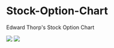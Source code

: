 # Stock-Option-Chart
Edward Thorp's Stock Option Chart

<img src="https://i.imgur.com/WubjK9O.png"> <img src="https://i.imgur.com/UGHg9TI.png">
